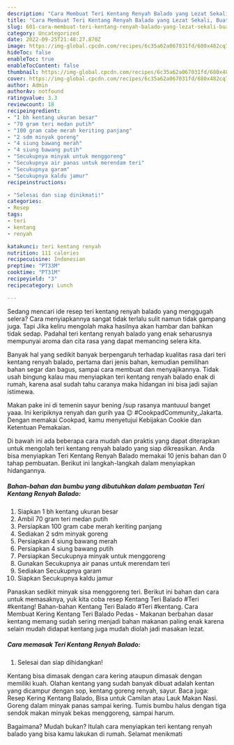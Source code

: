 ```yaml
---
description: "Cara Membuat Teri Kentang Renyah Balado yang Lezat Sekali, Buat Buka Puasa}"
title: "Cara Membuat Teri Kentang Renyah Balado yang Lezat Sekali, Buat Buka Puasa}"
slug: 601-cara-membuat-teri-kentang-renyah-balado-yang-lezat-sekali-buat-buka-puasa
category: Uncategorized
date: 2022-09-25T21:48:27.870Z
image: https://img-global.cpcdn.com/recipes/6c35a62a067031fd/680x482cq70/teri-kentang-renyah-balado-foto-resep-utama.jpg
hideToc: false
enableToc: true
enableTocContent: false
thumbnail: https://img-global.cpcdn.com/recipes/6c35a62a067031fd/680x482cq70/teri-kentang-renyah-balado-foto-resep-utama.jpg
cover: https://img-global.cpcdn.com/recipes/6c35a62a067031fd/680x482cq70/teri-kentang-renyah-balado-foto-resep-utama.jpg
author: Admin
authorAv: notfound
ratingvalue: 3.3
reviewcount: 18
recipeingredient:
- "1 bh kentang ukuran besar"
- "70 gram teri medan putih"
- "100 gram cabe merah keriting panjang"
- "2 sdm minyak goreng"
- "4 siung bawang merah"
- "4 siung bawang putih"
- "Secukupnya minyak untuk menggoreng"
- "Secukupnya air panas untuk merendam teri"
- "Secukupnya garam"
- "Secukupnya kaldu jamur"
recipeinstructions:

- "Selesai dan siap dinikmati!"
categories:
- Resep
tags:
- teri
- kentang
- renyah

katakunci: teri kentang renyah 
nutrition: 111 calories
recipecuisine: Indonesian
preptime: "PT33M"
cooktime: "PT31M"
recipeyield: "3"
recipecategory: Lunch

---
```



Sedang mencari ide resep teri kentang renyah balado yang menggugah selera? Cara menyiapkannya sangat tidak terlalu sulit namun tidak gampang juga. Tapi Jika keliru mengolah maka hasilnya akan hambar dan bahkan tidak sedap. Padahal teri kentang renyah balado yang enak seharusnya mempunyai aroma dan cita rasa yang dapat memancing selera kita.


Banyak hal yang sedikit banyak berpengaruh terhadap kualitas rasa dari teri kentang renyah balado, pertama dari jenis bahan, kemudian pemilihan bahan segar dan bagus, sampai cara membuat dan menyajikannya. Tidak usah bingung kalau mau menyiapkan teri kentang renyah balado enak di rumah, karena asal sudah tahu caranya maka hidangan ini bisa jadi sajian istimewa.

Makan pake ini di temenin sayur bening /sup rasanya mantuuul banget yaaa. Ini keripiknya renyah dan gurih yaa 😉 #CookpadCommunity_Jakarta. Dengan memakai Cookpad, kamu menyetujui Kebijakan Cookie dan Ketentuan Pemakaian.


Di bawah ini ada beberapa cara mudah dan praktis yang dapat diterapkan untuk mengolah teri kentang renyah balado yang siap dikreasikan. Anda bisa menyiapkan Teri Kentang Renyah Balado memakai 10 jenis bahan dan 0 tahap pembuatan. Berikut ini langkah-langkah dalam menyiapkan hidangannya.

<!--inarticleads1-->

##### Bahan-bahan dan bumbu yang dibutuhkan dalam pembuatan Teri Kentang Renyah Balado:

1. Siapkan 1 bh kentang ukuran besar
1. Ambil 70 gram teri medan putih
1. Persiapkan 100 gram cabe merah keriting panjang
1. Sediakan 2 sdm minyak goreng
1. Persiapkan 4 siung bawang merah
1. Persiapkan 4 siung bawang putih
1. Persiapkan Secukupnya minyak untuk menggoreng
1. Gunakan Secukupnya air panas untuk merendam teri
1. Sediakan Secukupnya garam
1. Siapkan Secukupnya kaldu jamur


Panaskan sedikit minyak sisa menggoreng teri. Berikut ini bahan dan cara untuk memasaknya, yuk kita coba resep Kentang Teri Balado #Teri #kentang! Bahan-bahan Kentang Teri Balado #Teri #kentang. Cara Membuat Kering Kentang Teri Balado Pedas - Makanan berbahan dasar kentang memang sudah sering menjadi bahan makanan paling enak karena selain mudah didapat kentang juga mudah diolah jadi masakan lezat. 

<!--inarticleads2-->

##### Cara memasak Teri Kentang Renyah Balado:


1. Selesai dan siap dihidangkan!

Kentang bisa dimasak dengan cara kering ataupun dimasak dengan memiliki kuah. Olahan kentang yang sudah banyak dibuat adalah kentan yang dicampur dengan sop, kentang goreng renyah, sayur. Baca juga: Resep Kering Kentang Balado, Bisa untuk Camilan atau Lauk Makan Nasi. Goreng dalam minyak panas sampai kering. Tumis bumbu halus dengan tiga sendok makan minyak bekas menggoreng, sampai harum. 

Bagaimana? Mudah bukan? Itulah cara menyiapkan teri kentang renyah balado yang bisa kamu lakukan di rumah. Selamat menikmati
